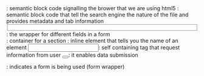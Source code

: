 <html></html>: semantic block code signalling the brower that we are using html5
<head></head>: semantic block code that tell the search engine the nature of the file and provides metadata and tab information
<fieldset></fieldset>: the wrapper for different fields in a form
<div></div>: container for a section
<label></label>: inline element that tells you the name of an element
<input>: self containing tag that request information from user
<button></button>: it enables data submission
<form></form>: indicates a form is being used (form wrapper)
